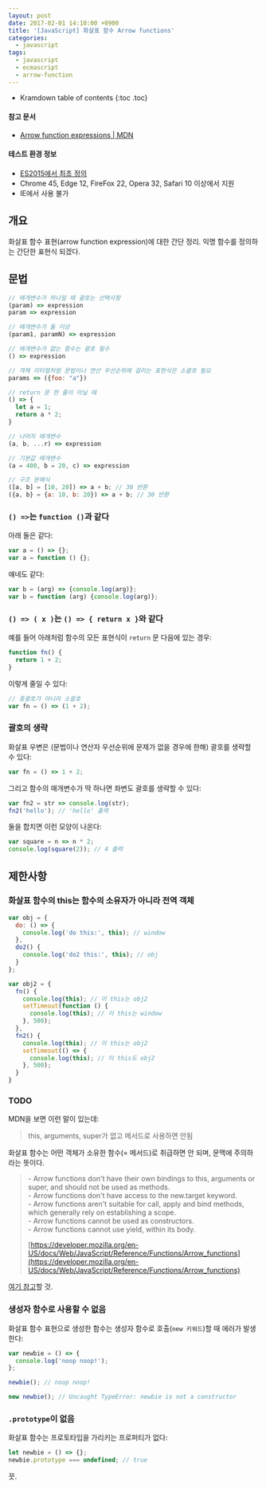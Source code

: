 ```yaml
---
layout: post
date: 2017-02-01 14:10:00 +0900
title: '[JavaScript] 화살표 함수 Arrow functions'
categories:
  - javascript
tags:
  - javascript
  - ecmascript
  - arrow-function
---
```


* Kramdown table of contents
{:toc .toc}

#### 참고 문서

- [Arrow function expressions \| MDN](https://developer.mozilla.org/en-US/docs/Web/JavaScript/Reference/Functions/Arrow_functions)

#### 테스트 환경 정보

- [ES2015에서 최초 정의](https://262.ecma-international.org/6.0/)
- Chrome 45, Edge 12, FireFox 22, Opera 32, Safari 10 이상에서 지원
- IE에서 사용 불가


## 개요

화살표 함수 표현(arrow function expression)에 대한 간단 정리. 익명 함수를 정의하는 간단한 표현식 되겠다.


## 문법

```js
// 매개변수가 하나일 때 괄호는 선택사항
(param) => expression
param => expression

// 매개변수가 둘 이상
(param1, paramN) => expression

// 매개변수가 없는 함수는 괄호 필수
() => expression

// 객체 리터럴처럼 문법이나 연산 우선순위에 걸리는 표현식은 소괄호 필요
params => ({foo: "a"})

// return 문 한 줄이 아닐 때
() => {
  let a = 1;
  return a * 2;
}

// 나머지 매개변수
(a, b, ...r) => expression

// 기본값 매개변수
(a = 400, b = 20, c) => expression

// 구조 분해식
([a, b] = [10, 20]) => a + b; // 30 반환
({a, b} = {a: 10, b: 20}) => a + b; // 30 반환
```

### `() =>`는 `function ()`과 같다

아래 둘은 같다:

```js
var a = () => {};
var a = function () {};
```

얘네도 같다:

```js
var b = (arg) => {console.log(arg)};
var b = function (arg) {console.log(arg)};
```

### `() => ( x )`는 `() => { return x }`와 같다

예를 들어 아래처럼 함수의 모든 표현식이 `return` 문 다음에 있는 경우:

```js
function fn() {
  return 1 + 2;
}
```

이렇게 줄일 수 있다:

```js
// 중괄호가 아니라 소괄호
var fn = () => (1 + 2);
```

### 괄호의 생략

화살표 우변은 (문법이나 연산자 우선순위에 문제가 없을 경우에 한해) 괄호를 생략할 수 있다:

```js
var fn = () => 1 + 2;
```

그리고 함수의 매개변수가 딱 하나면 좌변도 괄호를 생략할 수 있다:

```js
var fn2 = str => console.log(str);
fn2('hello'); // 'hello' 출력
```

둘을 합치면 이런 모양이 나온다:

```js
var square = n => n * 2;
console.log(square(2)); // 4 출력
```


## 제한사항

### 화살표 함수의 this는 함수의 소유자가 아니라 전역 객체

```js
var obj = {
  do: () => {
    console.log('do this:', this); // window
  },
  do2() {
    console.log('do2 this:', this); // obj
  }
};

var obj2 = {
  fn() {
    console.log(this); // 이 this는 obj2
    setTimeout(function () {
      console.log(this); // 이 this는 window
    }, 500);
  },
  fn2() {
    console.log(this); // 이 this는 obj2
    setTimeout(() => {
      console.log(this); // 이 this도 obj2
    }, 500);
  }
}
```

### TODO

MDN을 보면 이런 말이 있는데:

> this, arguments, super가 없고 메서드로 사용하면 안됨

화살표 함수는 어떤 객체가 소유한 함수(= 메서드)로 취급하면 안 되며, 문맥에 주의하라는 뜻이다.

> \- Arrow functions don't have their own bindings to this, arguments or super, and should not be used as methods.  
> \- Arrow functions don't have access to the new.target keyword.  
> \- Arrow functions aren't suitable for call, apply and bind methods, which generally rely on establishing a scope.  
> \- Arrow functions cannot be used as constructors.  
> \- Arrow functions cannot use yield, within its body.  
>
> [https://developer.mozilla.org/en-US/docs/Web/JavaScript/Reference/Functions/Arrow_functions](https://developer.mozilla.org/en-US/docs/Web/JavaScript/Reference/Functions/Arrow_functions)

[여기 참고](https://developer.mozilla.org/en-US/docs/Glossary/Method)할 것.

### 생성자 함수로 사용할 수 없음

화살표 함수 표현으로 생성한 함수는 생성자 함수로 호출(`new 키워드`)할 때 에러가 발생한다:

```js
var newbie = () => {
  console.log('noop noop!');
};

newbie(); // noop noop!

new newbie(); // Uncaught TypeError: newbie is not a constructor
```

### `.prototype`이 없음

화살표 함수는 프로토타입을 가리키는 프로퍼티가 없다:

```js
let newbie = () => {};
newbie.prototype === undefined; // true
```

끗.
